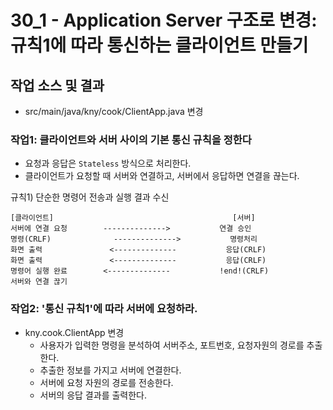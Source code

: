 # 30_1 - Application Server 구조로 변경: 규칙1에 따라 통신하는 클라이언트 만들기


## 작업 소스 및 결과

- src/main/java/kny/cook/ClientApp.java 변경


### 작업1: 클라이언트와 서버 사이의 기본 통신 규칙을 정한다

- 요청과 응답은 `Stateless` 방식으로 처리한다. 
- 클라이언트가 요청할 때 서버와 연결하고, 서버에서 응답하면 연결을 끊는다.

규칙1) 단순한 명령어 전송과 실행 결과 수신
```
[클라이언트]                                        [서버]
서버에 연결 요청        -------------->           연결 승인
명령(CRLF)              -------------->           명령처리
화면 출력               <--------------           응답(CRLF)
화면 출력               <--------------           응답(CRLF)
명령어 실행 완료        <--------------           !end!(CRLF)
서버와 연결 끊기
```

### 작업2: '통신 규칙1'에 따라 서버에 요청하라.

- kny.cook.ClientApp 변경
  - 사용자가 입력한 명령을 분석하여 서버주소, 포트번호, 요청자원의 경로를 추출한다.
  - 추출한 정보를 가지고 서버에 연결한다.
  - 서버에 요청 자원의 경로를 전송한다.
  - 서버의 응답 결과를 출력한다.
